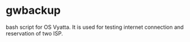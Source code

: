 # gwbackup
bash script for OS Vyatta.  It is used for testing internet connection and reservation of two ISP. 
